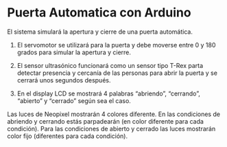 # Puerta Automatica con Arduino

El sistema simulará la apertura y cierre de una puerta automática.

1. El servomotor se utilizará para la puerta y debe moverse entre 0 y 180 grados para simular la apertura y cierre. 
	
2. El sensor ultrasónico funcionará como un sensor tipo T-Rex parta detectar presencia y cercanía de las personas para abrir la puerta y se cerrará unos segundos después.
	
3. En el display LCD se mostrará 4 palabras “abriendo”, “cerrando”, “abierto” y “cerrado” según sea el caso. 
	
Las luces de Neopixel mostrarán 4 colores diferente. En las condiciones de abriendo y cerrando estás parpadearán (en color diferente para cada condición). Para las condiciones de abierto y cerrado las luces mostrarán color fijo (diferentes para cada condición).
